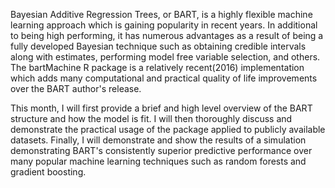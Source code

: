 Bayesian Additive Regression Trees, or BART, is a highly flexible machine learning approach which is gaining popularity in recent years. In additional to being high performing, it has numerous advantages as a result of being a fully developed Bayesian technique such as obtaining credible intervals along with estimates, performing model free variable selection, and others. The bartMachine R package is a relatively recent(2016) implementation which adds many computational and practical quality of life improvements over the BART author's release.

This month, I will first provide a brief and high level overview of the BART structure and how the model is fit. I will then thoroughly discuss and demonstrate the practical usage of the package applied to publicly available datasets. Finally, I will demonstrate and show the results of a simulation demonstrating BART's consistently superior predictive performance over many popular machine learning techniques such as random forests and gradient boosting.
